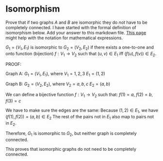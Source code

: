# Isomorphism

Prove that if two graphs $A$ and $B$ are isomorphic they do *not* have to
be completely connected. I have started with the formal definition of
isomorphism below. Add your answer to this markdown file. [This
page](https://docs.github.com/en/get-started/writing-on-github/working-with-advanced-formatting/writing-mathematical-expressions)
might help with the notation for mathematical expressions.

$G_1=(V_1 , E_1)$ is isomorphic to $G_2 = (V_2, E_2)$ if there exists a
one-to-one and onto function (bijection) $f: V_1 \rightarrow V_2$ such that $(u,v)
\in E_1$ iff $(f(u),f(v)) \in E_2$.

PROOF:

Graph A:
$G_1 = (V_1, E_1)$, where $V_1 = {1, 2, 3}$ $E_1 = {(1,2)}$


Graph B:
$G_2 = (V_2, E_2)$, where $V_2 = {a, b, c}$ $E_2 = {(a,b)}$

We can define a bijective function $f : V_1 \rightarrow V_2$ such that: $f(1) = a$, $f(2) = b$, $f(3) = c$

We have to make sure the edges are the same: Because $(1,2) \in E_1$, we have $(f(1), f(2)) = (a,b) \in E_2$
The rest of the pairs not in $E_1$ also map to pairs not in $E_2$.

Therefore, $G_1$ is isomorphic to $G_2$, but neither graph is completely connected.

This proves that isomorphic graphs do not need to be completely connected.
